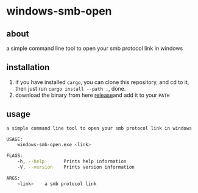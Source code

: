 # windows-smb-open

## about
a simple command line tool to open your smb protocol link in windows
## installation
1. if you have installed `cargo`, you can clone this repository, and cd to it, then 
  just run `cargo install --path .`, done.
2. download the binary from here [release](https://github.com/IWANABETHATGUY/windows-smp-open/releases/tag/0.1.0)and add it to your `PATH`

## usage
```bash
a simple command line tool to open your smb protocol link in windows

USAGE:
    windows-smb-open.exe <link>

FLAGS:
    -h, --help       Prints help information
    -V, --version    Prints version information

ARGS:
    <link>    a smb protocol link
```